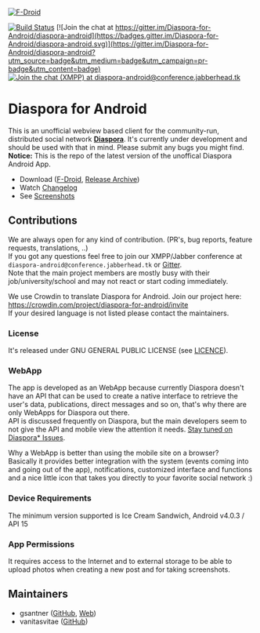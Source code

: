 [![F-Droid](https://f-droid.org/wiki/images/0/06/F-Droid-button_get-it-on.png)](https://f-droid.org/repository/browse/?fdid=com.github.dfa.diaspora_android)

[![Build Status](https://travis-ci.org/Diaspora-for-Android/diaspora-android.svg?branch=master)](https://travis-ci.org/Diaspora-for-Android/diaspora-android)
[![Join the chat at https://gitter.im/Diaspora-for-Android/diaspora-android](https://badges.gitter.im/Diaspora-for-Android/diaspora-android.svg)](https://gitter.im/Diaspora-for-Android/diaspora-android?utm_source=badge&utm_medium=badge&utm_campaign=pr-badge&utm_content=badge)
[![Join the chat (XMPP) at diaspora-android@conference.jabberhead.tk](https://img.shields.io/badge/xmpp-join-blue.svg)](xmpp:diaspora-android@conference.jabberhead.tk)


# Diaspora for Android

This is an unofficial webview based client for the community-run, distributed social network **[Diaspora](https://joindiaspora.com/)**. It's currently under development and should be used with that in mind. Please submit any bugs you might find.  
**Notice:** This is the repo of the latest version of the unoffical Diaspora Android App.

- Download ([F-Droid](https://f-droid.org/repository/browse/?fdid=com.github.dfa.diaspora_android), [Release Archive](https://github.com/Diaspora-for-Android/diaspora-android/releases))
- Watch [Changelog](https://github.com/Diaspora-for-Android/diaspora-android/blob/master/CHANGELOG.md)
- See [Screenshots](https://github.com/Diaspora-for-Android/diaspora-android/blob/master/SCREENSHOTS.md)

## Contributions
We are always open for any kind of contribution. (PR's, bug reports, feature requests, translations, ..)  
If you got any questions feel free to join our XMPP/Jabber conference at `diaspora-android@conference.jabberhead.tk` or [Gitter](https://gitter.im/Diaspora-for-Android/diaspora-android).  
Note that the main project members are mostly busy with their job/university/school and may not react or start coding immediately.

We use Crowdin to translate Diaspora for Android. Join our project here:   <https://crowdin.com/project/diaspora-for-android/invite>  
If your desired language is not listed please contact the maintainers.  

### License
It's released under GNU GENERAL PUBLIC LICENSE (see [LICENCE](https://github.com/Diaspora-for-Android/diaspora-android/blob/master/LICENSE.md)).

### WebApp
The app is developed as an WebApp because currently Diaspora doesn't have an API that can be used to create a native interface to retrieve the user's data, publications, direct messages and so on, that's why there are only WebApps for Diaspora out there.  
API is discussed frequently on Diaspora, but the main developers seem to not give the API and mobile view the attention it needs. [Stay tuned on Diaspora* Issues](https://github.com/diaspora/diaspora/labels/api).

Why a WebApp is better than using the mobile site on a browser?  
Basically it provides better integration with the system (events coming into and going out of the app), notifications, customized interface and functions and a nice little icon that takes you directly to your favorite social network :)

### Device Requirements
The minimum version supported is Ice Cream Sandwich, Android v4.0.3 / API 15

### App Permissions
It requires access to the Internet and to external storage to be able to upload photos when creating a new post and for taking screenshots.

## Maintainers
- gsantner ([GitHub](https://github.com/gsantner), [Web](https://gsantner.github.io))  
- vanitasvitae ([GitHub](https://github.com/vanitasvitae))
